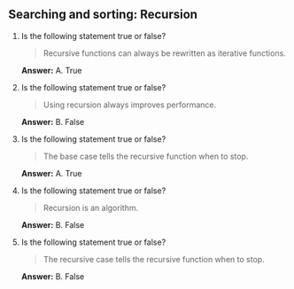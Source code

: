 ## Searching and sorting: Recursion

1. Is the following statement true or false?

    > Recursive functions can always be rewritten as iterative functions.

    **Answer:** A. True

2. Is the following statement true or false?

    > Using recursion always improves performance.

    **Answer:** B. False

3. Is the following statement true or false?

    > The base case tells the recursive function when to stop.

    **Answer:** A. True

4. Is the following statement true or false?

    > Recursion is an algorithm.

    **Answer:** B. False

5. Is the following statement true or false?

    > The recursive case tells the recursive function when to stop.

    **Answer:** B. False
